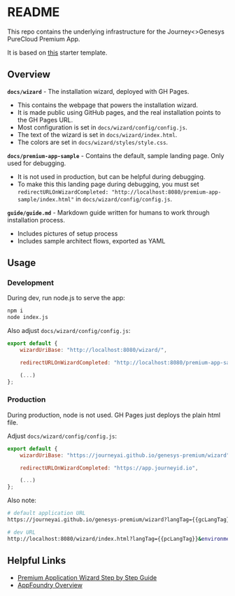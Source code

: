# README

This repo contains the underlying infrastructure for the Journey<>Genesys PureCloud Premium App.

It is based on [this](https://github.com/MyPureCloud/purecloud-premium-app) starter template.

## Overview

**`docs/wizard`** - The installation wizard, deployed with GH Pages.

- This contains the webpage that powers the installation wizard.
- It is made public using GitHub pages, and the real installation points to the GH Pages URL.
- Most configuration is set in `docs/wizard/config/config.js`.
- The text of the wizard is set in `docs/wizard/index.html`.
- The colors are set in `docs/wizard/styles/style.css`.

**`docs/premium-app-sample`** - Contains the default, sample landing page. Only used for debugging.

- It is not used in production, but can be helpful during debugging.
- To make this this landing page during debugging, you must set `redirectURLOnWizardCompleted: "http://localhost:8080/premium-app-sample/index.html"` in `docs/wizard/config/config.js`.

**`guide/guide.md`** - Markdown guide written for humans to work through installation process.

- Includes pictures of setup process
- Includes sample architect flows, exported as YAML

## Usage

### Development

During dev, run node.js to serve the app:

```sh
npm i
node index.js
```

Also adjust `docs/wizard/config/config.js`:

```js
export default {
    wizardUriBase: "http://localhost:8080/wizard/",

    redirectURLOnWizardCompleted: "http://localhost:8080/premium-app-sample/index.html",

    (...)
};
```

### Production

During production, node is not used. GH Pages just deploys the plain html file.

Adjust `docs/wizard/config/config.js`:

```js
export default {
    wizardUriBase: "https://journeyai.github.io/genesys-premium/wizard",

    redirectURLOnWizardCompleted: "https://app.journeyid.io",

    (...)
};
```

Also note:

```sh
# default application URL
https://journeyai.github.io/genesys-premium/wizard?langTag={{gcLangTag}}&hostOrigin={{gcHostOrigin}}&targetEnv={{gcTargetEnv}}

# dev URL
http://localhost:8080/wizard/index.html?langTag={{pcLangTag}}&environment={{pcEnvironment}}
```

## Helpful Links

- [Premium Application Wizard Step by Step Guide](https://developer.genesys.cloud/appfoundry/premium-app-wizard/ "Opens the premium app guide in Genesys Developer Center")
- [AppFoundry Overview](https://developer.genesys.cloud/appfoundry/ "Opens the AppFoundry documentation in Genesys Developer Center")
